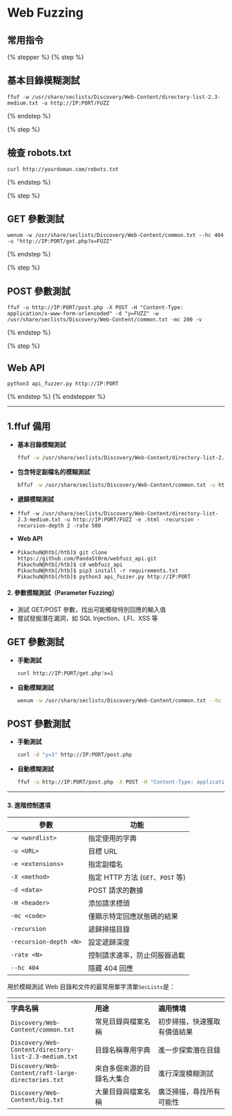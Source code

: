 # Web Fuzzing

## **常用指令**

{% stepper %}
{% step %}
## **基本目錄模糊測試**

```
ffuf -w /usr/share/seclists/Discovery/Web-Content/directory-list-2.3-medium.txt -u http://IP:PORT/FUZZ
```
{% endstep %}

{% step %}
## 檢查 robots.txt

```
curl http://yourdoman.com/robots.txt
```
{% endstep %}

{% step %}
## **GET 參數測試**

```
wenum -w /usr/share/seclists/Discovery/Web-Content/common.txt --hc 404 -u "http://IP:PORT/get.php?x=FUZZ"
```
{% endstep %}

{% step %}
## **POST 參數測試**

```
ffuf -u http://IP:PORT/post.php -X POST -H "Content-Type: application/x-www-form-urlencoded" -d "y=FUZZ" -w /usr/share/seclists/Discovery/Web-Content/common.txt -mc 200 -v
```
{% endstep %}

{% step %}
## **Web API**

```
python3 api_fuzzer.py http://IP:PORT
```
{% endstep %}
{% endstepper %}



***

## **1.ffuf 備用**

*   **基本目錄模糊測試**

    ```bash
    ffuf -w /usr/share/seclists/Discovery/Web-Content/directory-list-2.3-medium.txt -u http://IP:PORT/FUZZ
    ```
*   **包含特定副檔名的模糊測試**

    ```bash
    bffuf -w /usr/share/seclists/Discovery/Web-Content/common.txt -u http://IP:PORT/FUZZ -e .php,.html,.txt,.bak,.js -v
    ```
* **遞歸模糊測試**
* ```
  ffuf -w /usr/share/seclists/Discovery/Web-Content/directory-list-2.3-medium.txt -u http://IP:PORT/FUZZ -e .html -recursion -recursion-depth 2 -rate 500
  ```
* **Web API**
* ```
  PikachuN@htb[/htb]$ git clone https://github.com/PandaSt0rm/webfuzz_api.git
  PikachuN@htb[/htb]$ cd webfuzz_api
  PikachuN@htb[/htb]$ pip3 install -r requirements.txt
  PikachuN@htb[/htb]$ python3 api_fuzzer.py http://IP:PORT
  ```

#### **2. 參數模糊測試（Parameter Fuzzing）**



* 測試 GET/POST 參數，找出可能觸發特別回應的輸入值
* 嘗試發掘潛在漏洞，如 SQL Injection、LFI、XSS 等

## **GET 參數測試**

*   **手動測試**

    ```bash
    curl http://IP:PORT/get.php?x=1
    ```
*   **自動模糊測試**

    ```bash
    wenum -w /usr/share/seclists/Discovery/Web-Content/common.txt --hc 404 -u "http://IP:PORT/get.php?x=FUZZ"
    ```

## **POST 參數測試**

*   **手動測試**

    ```bash
    curl -d "y=1" http://IP:PORT/post.php
    ```
*   **自動模糊測試**

    ```bash
    ffuf -u http://IP:PORT/post.php -X POST -H "Content-Type: application/x-www-form-urlencoded" -d "y=FUZZ" -w /usr/share/seclists/Discovery/Web-Content/common.txt -mc 200 -v
    ```

***

#### **3. 進階控制選項**

| 參數                     | 功能                          |
| ---------------------- | --------------------------- |
| `-w <wordlist>`        | 指定使用的字典                     |
| `-u <URL>`             | 目標 URL                      |
| `-e <extensions>`      | 指定副檔名                       |
| `-X <method>`          | 指定 HTTP 方法 (`GET`、`POST` 等) |
| `-d <data>`            | POST 請求的數據                  |
| `-H <header>`          | 添加請求標頭                      |
| `-mc <code>`           | 僅顯示特定回應狀態碼的結果               |
| `-recursion`           | 遞歸掃描目錄                      |
| `-recursion-depth <N>` | 設定遞歸深度                      |
| `-rate <N>`            | 控制請求速率，防止伺服器過載              |
| `--hc 404`             | 隱藏 404 回應                   |

用於模糊測試 Web 目錄和文件的最常用單字清單`SecLists`是：

<table data-header-hidden><thead><tr><th width="179.515625"></th><th></th><th></th></tr></thead><tbody><tr><td><strong>字典名稱</strong></td><td><strong>用途</strong></td><td><strong>適用情境</strong></td></tr><tr><td><code>Discovery/Web-Content/common.txt</code></td><td>常見目錄與檔案名稱</td><td>初步掃描，快速獲取有價值結果</td></tr><tr><td><code>Discovery/Web-Content/directory-list-2.3-medium.txt</code></td><td>目錄名稱專用字典</td><td>進一步探索潛在目錄</td></tr><tr><td><code>Discovery/Web-Content/raft-large-directories.txt</code></td><td>來自多個來源的目錄名大集合</td><td>進行深度模糊測試</td></tr><tr><td><code>Discovery/Web-Content/big.txt</code></td><td>大量目錄與檔案名稱</td><td>廣泛掃描，尋找所有可能性</td></tr></tbody></table>
